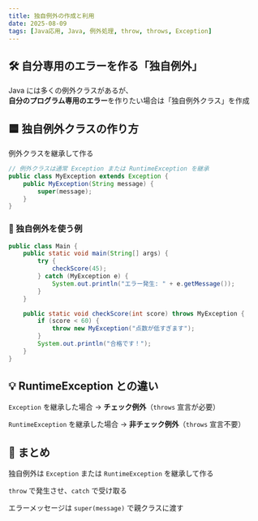 ```yaml
---
title: 独自例外の作成と利用
date: 2025-08-09
tags: [Java応用, Java, 例外処理, throw, throws, Exception]
---
```


## 🛠 自分専用のエラーを作る「独自例外」

Java には多くの例外クラスがあるが、  
**自分のプログラム専用のエラー**を作りたい場合は「独自例外クラス」を作成

## 🟦 独自例外クラスの作り方

例外クラスを継承して作る

```java
// 例外クラスは通常 Exception または RuntimeException を継承
public class MyException extends Exception {
    public MyException(String message) {
        super(message);
    }
}
```

### 📘 独自例外を使う例

```java
public class Main {
    public static void main(String[] args) {
        try {
            checkScore(45);
        } catch (MyException e) {
            System.out.println("エラー発生: " + e.getMessage());
        }
    }

    public static void checkScore(int score) throws MyException {
        if (score < 60) {
            throw new MyException("点数が低すぎます");
        }
        System.out.println("合格です！");
    }
}
```

## 💡 RuntimeException との違い

`Exception` を継承した場合 → **チェック例外**（`throws` 宣言が必要）

`RuntimeException` を継承した場合 → **非チェック例外**（`throws` 宣言不要）

## 📝 まとめ

独自例外は `Exception` または `RuntimeException` を継承して作る

`throw` で発生させ、`catch` で受け取る

エラーメッセージは `super(message)` で親クラスに渡す
